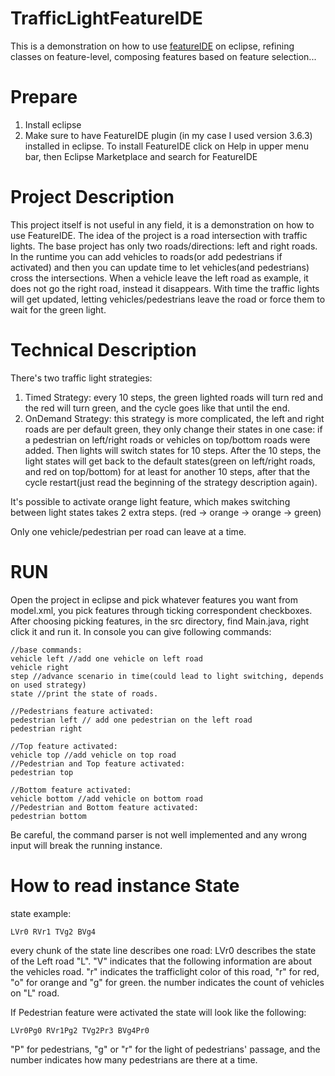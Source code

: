 # TrafficLightFeatureIDE
This is a demonstration on how to use [featureIDE](https://featureide.github.io/) on eclipse, refining classes on feature-level, composing features based on feature selection...

# Prepare
1. Install eclipse
2. Make sure to have FeatureIDE plugin (in my case I used version 3.6.3) installed in eclipse. To install FeatureIDE click on Help in upper menu bar, then Eclipse Marketplace and search for FeatureIDE

# Project Description
This project itself is not useful in any field, it is a demonstration on how to use FeatureIDE. The idea of the project is a road intersection with traffic lights. The base project has only two roads/directions: left and right roads. In the runtime you can add vehicles to roads(or add pedestrians if activated) and then you can update time to let vehicles(and pedestrians) cross the intersections. When a vehicle leave the left road as example, it does not go the right road, instead it disappears. With time the traffic lights will get updated, letting vehicles/pedestrians leave the road or force them to wait for the green light.

# Technical Description
There's two traffic light strategies: 
1. Timed Strategy: every 10 steps, the green lighted roads will turn red and the red will turn green, and the cycle goes like that until the end.
2. OnDemand Strategy: this strategy is more complicated, the left and right roads are per default green, they only change their states in one case: if a pedestrian on left/right roads or vehicles on top/bottom roads were added. Then lights will switch states for 10 steps. After the 10 steps, the light states will get back to the default states(green on left/right roads, and red on top/bottom) for at least for another 10 steps, after that the cycle restart(just read the beginning of the strategy description again).

It's possible to activate orange light feature, which makes switching between light states takes 2 extra steps. (red -> orange -> orange -> green)

Only one vehicle/pedestrian per road can leave at a time.  
# RUN

Open the project in eclipse and pick whatever features you want from model.xml, you pick features through ticking correspondent checkboxes.
After choosing picking features, in the src directory, find Main.java, right click it and run it.
In console you can give following commands:

```
//base commands:
vehicle left //add one vehicle on left road
vehicle right
step //advance scenario in time(could lead to light switching, depends on used strategy)
state //print the state of roads.

//Pedestrians feature activated:
pedestrian left // add one pedestrian on the left road
pedestrian right

//Top feature activated:
vehicle top //add vehicle on top road
//Pedestrian and Top feature activated:
pedestrian top

//Bottom feature activated:
vehicle bottom //add vehicle on bottom road
//Pedestrian and Bottom feature activated:
pedestrian bottom
```
Be careful, the command parser is not well implemented and any wrong input will break the running instance.

# How to read instance State

state example:
```
LVr0 RVr1 TVg2 BVg4
```
every chunk of the state line describes one road: LVr0 describes the state of the Left road "L". "V" indicates that the following information are about the vehicles road. "r" indicates the trafficlight color of this road, "r" for red, "o" for orange and "g" for green. the number indicates the count of vehicles on "L" road.

If Pedestrian feature were activated the state will look like the following:

```
LVr0Pg0 RVr1Pg2 TVg2Pr3 BVg4Pr0
```
"P" for pedestrians, "g" or "r" for the light of pedestrians' passage, and the number indicates how many pedestrians are there at a time.
